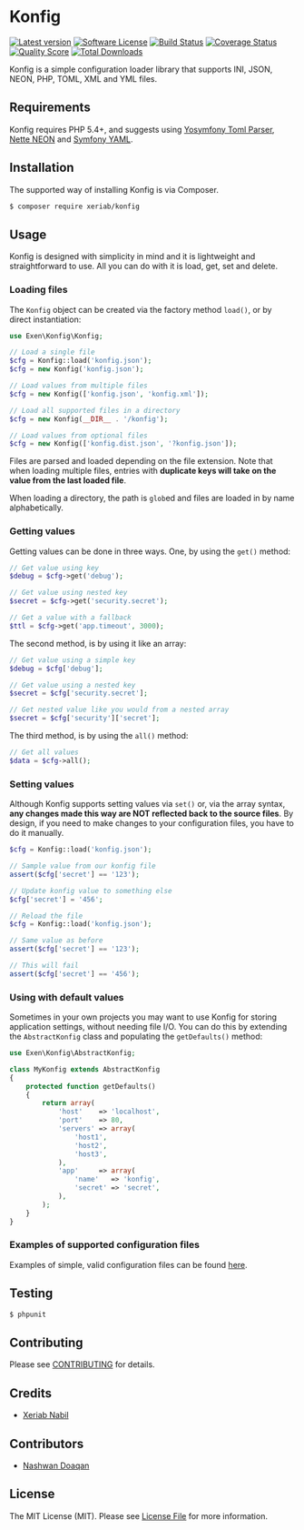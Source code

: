 # Konfig

[![Latest version][ico-version]][link-packagist]
[![Software License][ico-license]][link-license]
[![Build Status][ico-travis]][link-travis]
[![Coverage Status][ico-scrutinizer]][link-scrutinizer]
[![Quality Score][ico-code-quality]][link-code-quality]
[![Total Downloads][ico-downloads]][link-downloads]

Konfig is a simple configuration loader library that supports INI, JSON, NEON, PHP, TOML, XML
and YML files.

## Requirements

Konfig requires PHP 5.4+, and suggests using [Yosymfony Toml Parser](https://github.com/yosymfony/Toml), [Nette NEON](https://github.com/nette/neon) and [Symfony YAML](https://github.com/symfony/Yaml).

## Installation

The supported way of installing Konfig is via Composer.

```sh
$ composer require xeriab/konfig
```

## Usage

Konfig is designed with simplicity in mind and it is lightweight and straightforward to use. All you can do with
it is load, get, set and delete.

### Loading files

The `Konfig` object can be created via the factory method `load()`, or
by direct instantiation:

```php
use Exen\Konfig\Konfig;

// Load a single file
$cfg = Konfig::load('konfig.json');
$cfg = new Konfig('konfig.json');

// Load values from multiple files
$cfg = new Konfig(['konfig.json', 'konfig.xml']);

// Load all supported files in a directory
$cfg = new Konfig(__DIR__ . '/konfig');

// Load values from optional files
$cfg = new Konfig(['konfig.dist.json', '?konfig.json']);
```

Files are parsed and loaded depending on the file extension. Note that when
loading multiple files, entries with **duplicate keys will take on the value
from the last loaded file**.

When loading a directory, the path is `glob`ed and files are loaded in by
name alphabetically.

### Getting values

Getting values can be done in three ways. One, by using the `get()` method:

```php
// Get value using key
$debug = $cfg->get('debug');

// Get value using nested key
$secret = $cfg->get('security.secret');

// Get a value with a fallback
$ttl = $cfg->get('app.timeout', 3000);
```

The second method, is by using it like an array:

```php
// Get value using a simple key
$debug = $cfg['debug'];

// Get value using a nested key
$secret = $cfg['security.secret'];

// Get nested value like you would from a nested array
$secret = $cfg['security']['secret'];
```

The third method, is by using the `all()` method:

```php
// Get all values
$data = $cfg->all();
```

### Setting values

Although Konfig supports setting values via `set()` or, via the
array syntax, **any changes made this way are NOT reflected back to the
source files**. By design, if you need to make changes to your
configuration files, you have to do it manually.

```php
$cfg = Konfig::load('konfig.json');

// Sample value from our konfig file
assert($cfg['secret'] == '123');

// Update konfig value to something else
$cfg['secret'] = '456';

// Reload the file
$cfg = Konfig::load('konfig.json');

// Same value as before
assert($cfg['secret'] == '123');

// This will fail
assert($cfg['secret'] == '456');
```

### Using with default values

Sometimes in your own projects you may want to use Konfig for storing
application settings, without needing file I/O. You can do this by extending
the `AbstractKonfig` class and populating the `getDefaults()` method:

```php
use Exen\Konfig\AbstractKonfig;

class MyKonfig extends AbstractKonfig
{
    protected function getDefaults()
    {
        return array(
            'host'    => 'localhost',
            'port'    => 80,
            'servers' => array(
                'host1',
                'host2',
                'host3',
            ),
            'app'     => array(
                'name'   => 'konfig',
                'secret' => 'secret',
            ),
        );
    }
}
```

### Examples of supported configuration files

Examples of simple, valid configuration files can be found [here](tests/mocks/pass).


## Testing

``` bash
$ phpunit
```


## Contributing

Please see [CONTRIBUTING](CONTRIBUTING.md) for details.


## Credits

- [Xeriab Nabil](https://github.com/xeriab)


## Contributors

- [Nashwan Doaqan](https://github.com/nash-ye)


## License

The MIT License (MIT). Please see [License File](LICENSE.md) for more information.

[ico-version]: https://img.shields.io/packagist/v/xeriab/konfig.svg?style=flat-square
[ico-license]: https://img.shields.io/badge/license-MIT-brightgreen.svg?style=flat-square
[ico-travis]: https://img.shields.io/travis/xeriab/konfig/master.svg?style=flat-square
[ico-scrutinizer]: https://scrutinizer-ci.com/g/xeriab/konfig/badges/coverage.png?b=master
[ico-code-quality]: https://scrutinizer-ci.com/g/xeriab/konfig/badges/quality-score.png?b=master
[ico-downloads]: https://img.shields.io/packagist/dt/xeriab/konfig.svg?style=flat-square

[link-packagist]: https://packagist.org/packages/xeriab/konfig
[link-license]: http://xeriab.mit-license.org
[link-travis]: https://travis-ci.org/xeriab/konfig
[link-scrutinizer]: https://scrutinizer-ci.com/g/xeriab/konfig/code-structure
[link-code-quality]: https://scrutinizer-ci.com/g/xeriab/konfig
[link-downloads]: https://packagist.org/packages/xeriab/konfig
